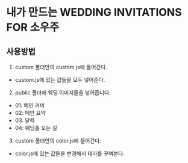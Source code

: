 # 내가 만드는 WEDDING INVITATIONS FOR 소우주

## 사용방법

1. custom 폴더안의 custom.js에 들어간다.

- custom.js에 있는 값들을 모두 넣어준다.

2. public 폴더에 웨딩 이미지들을 넣어줍니다.

- 01: 메인 커버
- 02: 메인 요약
- 03: 달력
- 04: 웨딩홀 오는 길

3. custom 폴더안의 color.js에 들어간다.

- color.js에 있는 값들을 변경해서 테마를 꾸며본다.
